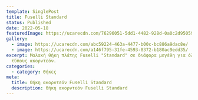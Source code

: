 ```yaml
---
template: SinglePost
title: Fuselli Standard
status: Published
date: 2022-05-18
featuredImage: https://ucarecdn.com/76296051-5dd1-4482-928d-0a0c2d950592/
gallery:
  - image: https://ucarecdn.com/abc59224-463a-4477-b00c-bc886a9dac8e/
  - image: https://ucarecdn.com/a146f795-31fe-4593-8372-b180ac9edd35/
excerpt: Μαλακή θήκη πλάτης Fuselli "Standard" σε διάφορα μεγέθη για όλους τους
  τύπους ακορντεόν.
categories:
  - category: Θήκες
meta:
  title: Θήκη ακορντεόν Fuselli Standard
  description: Θήκη ακορντεόν Fuselli Standard
---
```

